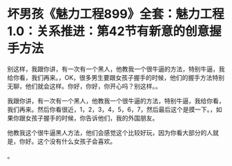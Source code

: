 # 坏男孩《魅力工程899》全套：魅力工程1.0：关系推进：第42节有新意的创意握手方法

别这样，我跟你讲，有一次有一个黑人，他教我一个很牛逼的方法，特别牛逼，我给你看，我们再来。，OK，很多男生要跟女孩子握手的时候，他们的握手方法特别无聊，他们就会这样。你好，你好，你开心吗？别这样。。

我跟你讲，有一次有一个黑人，他教我一个很牛逼的方法，特别牛逼，我给你看，我们再来。然后你看很近，1，2，3，4，5，6，7，然后最后这个是摸一下。，如果你跟女孩子握手的时候，你告诉他们，我的外国朋友。

他教我这个很牛逼黑人方法，他们会感觉这个比较好玩，因为你看大部分的人就是，你好。这个没有什么女孩子会喜欢。

。